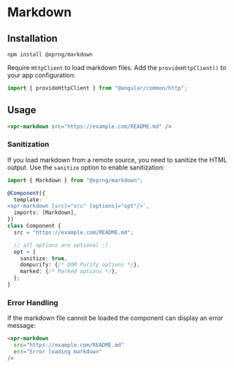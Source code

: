 # Markdown

## Installation

```shell
npm install @xprng/markdown
```

Require `HttpClient` to load markdown files. Add the `provideHttpClient()` to
your app configuration:

```typescript
import { provideHttpClient } from "@angular/common/http";
```

## Usage

```html
<xpr-markdown src="https://example.com/README.md" />
```

### Sanitization

If you load markdown from a remote source, you need to sanitize the HTML output.
Use the `sanitize` option to enable sanitization:

```typescript
import { Markdown } from "@xprng/markdown";

@Component({
  template: `
<xpr-markdown [src]="src" [options]="opt"/>`,
  imports: [Markdown],
})
class Component {
  src = "https://example.com/README.md";

  // all options are optional :)
  opt = {
    sanitize: true,
    dompurify: {/* DOM Purify options */},
    marked: {/* Marked options */},
  };
}
```

### Error Handling

If the markdown file cannot be loaded the component can display an error
message:

```html
<xpr-markdown
  src="https://example.com/README.md"
  err="Error loading markdown"
/>
```
